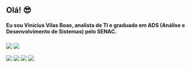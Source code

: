 ## Olá! 😎

#### Eu sou Vinícius Vilas Boas, analista de TI e graduado em ADS (Análise e Desenvolvimento de Sistemas) pelo SENAC.

###

![](https://raw.githubusercontent.com/vinivilasboas/github-stats/master/generated/overview.svg#gh-dark-mode-only)
![](https://raw.githubusercontent.com/vinivilasboas/github-stats/master/generated/overview.svg#gh-light-mode-only)
  
<div> 
  <a href="https://www.linkedin.com/in/vinivilasboas/" target="_blank"><img src="https://img.shields.io/badge/-LinkedIn-%230077B5?style=for-the-badge&logo=linkedin&logoColor=white" target="_blank"></a> 
  <a href = "mailto:vinivilasboas@gmail.com"><img src="https://img.shields.io/badge/-Gmail-%23333?style=for-the-badge&logo=gmail&logoColor=white" target="_blank"></a>
  <a href="https://www.instagram.com/vini.vilas.boas/" target="_blank"><img src="https://img.shields.io/badge/-Instagram-%23E4405F?style=for-the-badge&logo=instagram&logoColor=white" target="_blank"></a>
  <a href="https://twitter.com/vinivilasboas_" target="_blank"><img src="https://img.shields.io/badge/Twitter-1DA1F2?style=for-the-badge&logo=twitter&logoColor=white" target="_blank"></a>
</div>

